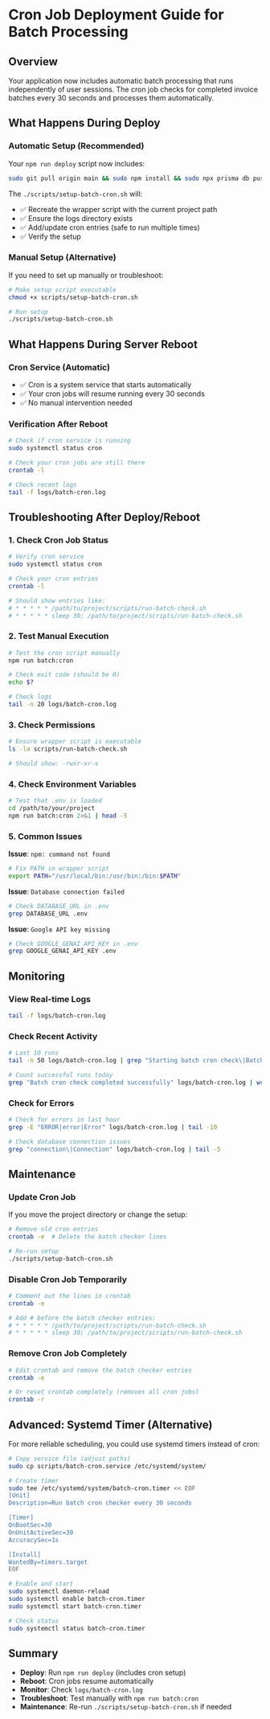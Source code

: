 # Cron Job Deployment Guide for Batch Processing

## Overview

Your application now includes automatic batch processing that runs independently of user sessions. The cron job checks for completed invoice batches every 30 seconds and processes them automatically.

## What Happens During Deploy

### Automatic Setup (Recommended)

Your `npm run deploy` script now includes:
```bash
sudo git pull origin main && sudo npm install && sudo npx prisma db push && sudo npm run build && pm2 restart ctboxapp && ./scripts/setup-batch-cron.sh
```

The `./scripts/setup-batch-cron.sh` will:
- ✅ Recreate the wrapper script with the current project path
- ✅ Ensure the logs directory exists
- ✅ Add/update cron entries (safe to run multiple times)
- ✅ Verify the setup

### Manual Setup (Alternative)

If you need to set up manually or troubleshoot:

```bash
# Make setup script executable
chmod +x scripts/setup-batch-cron.sh

# Run setup
./scripts/setup-batch-cron.sh
```

## What Happens During Server Reboot

### Cron Service (Automatic)
- ✅ Cron is a system service that starts automatically
- ✅ Your cron jobs will resume running every 30 seconds
- ✅ No manual intervention needed

### Verification After Reboot

```bash
# Check if cron service is running
sudo systemctl status cron

# Check your cron jobs are still there
crontab -l

# Check recent logs
tail -f logs/batch-cron.log
```

## Troubleshooting After Deploy/Reboot

### 1. Check Cron Job Status

```bash
# Verify cron service
sudo systemctl status cron

# Check your cron entries
crontab -l

# Should show entries like:
# * * * * * /path/to/project/scripts/run-batch-check.sh
# * * * * * sleep 30; /path/to/project/scripts/run-batch-check.sh
```

### 2. Test Manual Execution

```bash
# Test the cron script manually
npm run batch:cron

# Check exit code (should be 0)
echo $?

# Check logs
tail -n 20 logs/batch-cron.log
```

### 3. Check Permissions

```bash
# Ensure wrapper script is executable
ls -la scripts/run-batch-check.sh

# Should show: -rwxr-xr-x
```

### 4. Check Environment Variables

```bash
# Test that .env is loaded
cd /path/to/your/project
npm run batch:cron 2>&1 | head -5
```

### 5. Common Issues

**Issue**: `npm: command not found`
```bash
# Fix PATH in wrapper script
export PATH="/usr/local/bin:/usr/bin:/bin:$PATH"
```

**Issue**: `Database connection failed`
```bash
# Check DATABASE_URL in .env
grep DATABASE_URL .env
```

**Issue**: `Google API key missing`
```bash
# Check GOOGLE_GENAI_API_KEY in .env
grep GOOGLE_GENAI_API_KEY .env
```

## Monitoring

### View Real-time Logs
```bash
tail -f logs/batch-cron.log
```

### Check Recent Activity
```bash
# Last 10 runs
tail -n 50 logs/batch-cron.log | grep "Starting batch cron check\|Batch cron check completed\|Found.*batches"

# Count successful runs today
grep "Batch cron check completed successfully" logs/batch-cron.log | wc -l
```

### Check for Errors
```bash
# Check for errors in last hour
grep -E "ERROR|error|Error" logs/batch-cron.log | tail -10

# Check database connection issues
grep "connection\|Connection" logs/batch-cron.log | tail -5
```

## Maintenance

### Update Cron Job

If you move the project directory or change the setup:

```bash
# Remove old cron entries
crontab -e  # Delete the batch checker lines

# Re-run setup
./scripts/setup-batch-cron.sh
```

### Disable Cron Job Temporarily

```bash
# Comment out the lines in crontab
crontab -e

# Add # before the batch checker entries:
# * * * * * /path/to/project/scripts/run-batch-check.sh
# * * * * * sleep 30; /path/to/project/scripts/run-batch-check.sh
```

### Remove Cron Job Completely

```bash
# Edit crontab and remove the batch checker entries
crontab -e

# Or reset crontab completely (removes all cron jobs)
crontab -r
```

## Advanced: Systemd Timer (Alternative)

For more reliable scheduling, you could use systemd timers instead of cron:

```bash
# Copy service file (adjust paths)
sudo cp scripts/batch-cron.service /etc/systemd/system/

# Create timer
sudo tee /etc/systemd/system/batch-cron.timer << EOF
[Unit]
Description=Run batch cron checker every 30 seconds

[Timer]
OnBootSec=30
OnUnitActiveSec=30
AccuracySec=1s

[Install]
WantedBy=timers.target
EOF

# Enable and start
sudo systemctl daemon-reload
sudo systemctl enable batch-cron.timer
sudo systemctl start batch-cron.timer

# Check status
sudo systemctl status batch-cron.timer
```

## Summary

- **Deploy**: Run `npm run deploy` (includes cron setup)
- **Reboot**: Cron jobs resume automatically
- **Monitor**: Check `logs/batch-cron.log`
- **Troubleshoot**: Test manually with `npm run batch:cron`
- **Maintenance**: Re-run `./scripts/setup-batch-cron.sh` if needed
